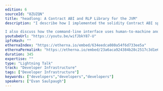 ```yaml
---
edition: 6
sourceId: "8ZUZQN"
title: "headlong: A Contract ABI and RLP Library for the JVM"
description: "I describe how I implemented the solidity Contract ABI specification to make encoding and decoding faster and therefore more scaleable while also improving usability. headlong can parse any function signature or JSON description at runtime and do the type-checking of inputs before encoding and of outputs during decoding.

I also discuss how the command-line interface uses human-to-machine and machine-to-machine RLP-based serialization formats to consume arguments and produce results."
youtubeUrl: "https://youtu.be/wifJbkY87-U"
ipfsHash: ""
ethernaIndex: "https://etherna.io/embed/634eedca080a54f6d733ee5a"
ethernaPermalink: "https://etherna.io/embed/23a6aca924384b28c2517c3d1e6a6fb5bef8ee7fe4371d1afb6887a981700558"
duration: 345
expertise: ""
type: "Lightning Talk"
track: "Developer Infrastructure"
tags: ["Developer Infrastructure"]
keywords: ["developers","developers","developers"]
speakers: ["Evan Saulpaugh"]
---
```

